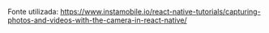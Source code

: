 Fonte utilizada: https://www.instamobile.io/react-native-tutorials/capturing-photos-and-videos-with-the-camera-in-react-native/